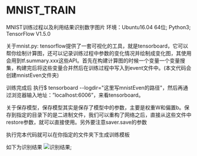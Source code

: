 # MNIST_TRAIN
MNIST训练过程以及利用结果识别数字图片
环境：Ubuntu16.04 64位;
Python3;
TensorFlow V1.5.0

关于mnist.py:
tensorflow提供了一套可视化的工具，就是tensorboard，它可以帮你绘制计算图，还可以记录训练过程中参数的变化情况并绘制成变化图，其使用会用到tf.summary.xxx这些API。首先在构建计算图的时候一个变量一个变量搜集，构建完后将这些变量合并然后在训练过程中写入到event文件中。(本文代码会创建mnistEven文件夹)



训练完成后 执行$ tensorboard --logdir="这里写mnistEven的路径"，然后再通过浏览器输入地址：”localhost:6006”，来看tensorboard。

关于保存模型，保存模型其实是保存了模型中的参数，主要是权重W和偏置b。保存到指定的目录下的是二进制文件，我们可以重构了网络之后，直接从这些文件中restore参数，就可以直接使用。另外要注意saver.save的参数

执行完本代码就可以在你指定的文件夹下生成训练模板

如下为识别结果
![识别结果](https://user-images.githubusercontent.com/29486192/35478413-dbf2163e-0417-11e8-9c85-0e64c9b62e96.png);
